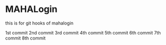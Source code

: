 # MAHALogin
this is for git hooks  of mahalogin

1st commit
2nd commit
3rd commit
4th commit
5th commit
6th commit
7th commit
8th commit
